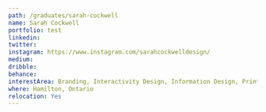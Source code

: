 ```yaml
---
path: /graduates/sarah-cockwell
name: Sarah Cockwell
portfolio: test
linkedin:
twitter:
instagram: https://www.instagram.com/sarahcockwelldesign/
medium:
dribble:
behance:
interestArea: Branding, Interactivity Design, Information Design, Print Design, Packaging Design
where: Hamilton, Ontario
relocation: Yes
---
```

